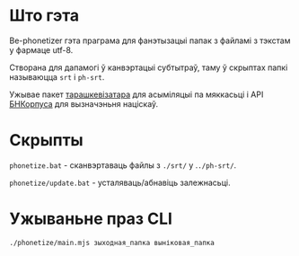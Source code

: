 # Што гэта

Be-phonetizer гэта праграма для фанэтызацыі папак з файламі з тэкстам у фармаце utf-8.

Створана для дапамогі ў канвэртацыі субтытраў,
таму ў скрыптах папкі называюцца `srt` і `ph-srt`.

Ужывае
пакет [тарашкевізатара](https://github.com/GooseOb/taraskevizer) для асыміляцыі па мяккасьці
і API [БНКорпуса](https://bnkorpus.info/fanetyka.html) для вызначэньня націскаў.

# Скрыпты

`phonetize.bat` - сканвэртаваць файлы з `./srt/` у .`./ph-srt/`.

`phonetize/update.bat` - усталяваць/абнавіць залежнасьці.

# Ужываньне праз CLI

```bash
./phonetize/main.mjs зыходная_папка выніковая_папка
```
